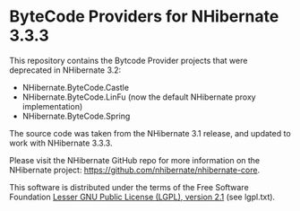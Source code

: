 ByteCode Providers for NHibernate 3.3.3
=======================================

This repository contains the Bytcode Provider projects that were deprecated in NHibernate 3.2:

* NHibernate.ByteCode.Castle
* NHibernate.ByteCode.LinFu (now the default NHibernate proxy implementation)
* NHibernate.ByteCode.Spring

The source code was taken from the NHibernate 3.1 release, and updated to work with NHibernate 3.3.3.

Please visit the NHibernate GitHub repo for more information on the NHibernate project: <https://github.com/nhibernate/nhibernate-core>.

This software is distributed under the terms of the Free Software Foundation [Lesser GNU Public License (LGPL), version 2.1][D1] (see lgpl.txt).

[D1]: http://www.gnu.org/licenses/lgpl-2.1-standalone.html
